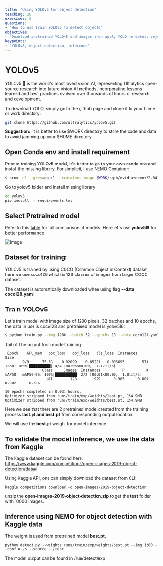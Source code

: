 ```yaml
---
title: "Using YOLOv5 for object detection"
teaching: 20
exercises: 0
questions:
- "How to use train YOLOv5 to detect objects"
objectives:
- "Download pretrained YOLOv5 and images then apply YOLO to detect object"
keypoints:
- "YOLOv5, object detection, inference"
---
```


# YOLOv5

YOLOv5 🚀 is the world's most loved vision AI, representing Ultralytics open-source research into future vision AI methods, incorporating lessons learned and best practices evolved over thousands of hours of research and development.

To download YOLO, simply go to the github page and clone it to your home or work directory:

```bash
git clone https://github.com/ultralytics/yolov5.git
```

**Suggestion:**: It is better to use $WORK directory to store the code and data to avoid jamming up your $HOME directory

## Open Conda env and install requirement

Prior to training YOLOv5 model, it's better to go to your own conda env and install the missing library. For simplicit, I use NEMO Container:

```bash
$ srun -n1 --gres=gpu:1 --container-image $WORK/sqsh/nvidia+nemo+22.04.sqsh --container-mounts=$WORK --time=12:00:00 --pty $SHELL
```

Go to yolov5 folder and install missing library

```bash
cd yolov5
pip install -r requirements.txt 
```

## Select Pretrained model

Refer to this [table](https://github.com/ultralytics/yolov5#pretrained-checkpoints) for full comparison of models.
Here let's use **yolov5l6** for better performance

![image](https://user-images.githubusercontent.com/43855029/210874334-2cd63117-f730-4e8f-b704-82d1bac329d5.png)

## Dataset for training:

YOLOv5 is trained by using COCO (Common Object in Context) dataset, here we use coco128 which is 128 classes of images from larger COCO dataset. 

The dataset is automatically downloaded when using flag **--data coco128.yaml**

## Train YOLOv5

Let's train model with image size of 1280 pixels, 32 batches and 10 epochs, the data in use is coco128  and pretrained model is yolov5l6:

```bash
$ python train.py --img 1280 --batch 32 --epochs 10 --data coco128.yaml --weights yolov5l6.pt
```

Tail of The output from model training:

```
 Epoch    GPU_mem   box_loss   obj_loss   cls_loss  Instances       Size
        9/9      75.5G    0.02099    0.05281   0.006695        573       1280: 100%|██████████| 4/4 [00:03<00:00,  1.17it/s]
                 Class     Images  Instances          P          R      mAP50   mAP50-95: 100%|██████████| 2/2 [00:01<00:00,  1.01it/s]
                   all        128        929      0.905      0.805      0.902      0.736

10 epochs completed in 0.031 hours.
Optimizer stripped from runs/train/exp/weights/last.pt, 154.9MB
Optimizer stripped from runs/train/exp/weights/best.pt, 154.9MB
```

Here we see that there are 2 pretrained model created from the training process **last.pt and best.pt** from corresponding output location.

We will use the **best.pt** weight for model inference:

## To validate the model inference, we use the data from Kaggle

The Kaggle dataset can be found here: https://www.kaggle.com/competitions/open-images-2019-object-detection/data#

Using Kaggle API, one can simply download the dataset from CLI:

```
kaggle competitions download -c open-images-2019-object-detection
```

unzip the **open-images-2019-object-detection.zip** to get the **test** folder with 10000 images.

## Inference using NEMO for object detection with Kaggle data

The weight is used from pretrained model **best.pt**, 

```
python detect.py --weights runs/train/exp/weights/best.pt --img 1280 --conf 0.25 --source ../test
```

The model output can be found in /run/detect/exp
